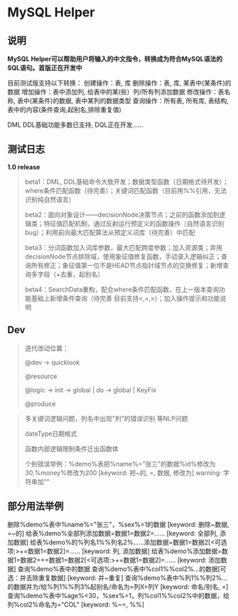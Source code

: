 # MySQL Helper

## 说明

**MySQL Helper可以帮助用户将输入的中文指令，转换成为符合MySQL语法的SQL语句。首版正在开发中**

目前测试版支持以下转换：
创建操作：表, 库
删除操作：表, 库, 某表中(某条件)的数据
增加操作：表中添加列, 给表中的某(些）列/所有列添加数据
修改操作：表名称, 表中(某条件)的数据, 表中某列的数据类型
查询操作：所有表, 所有库, 表结构, 表中的内容(条件查询,起别名,排除重复值)

DML DDL基础功能多数已支持, DQL正在开发......

## 测试日志

**1.0 release**

> beta1：DML, DDL基础命令大致开发；数据类型函数（日期格式待开发）；where条件匹配函数（待完善）；关键词匹配函数（目前用%%引用，无法识别纯自然语言）
>
> beta2：面向对象设计——decisionNode决策节点；之前的函数添加到逻辑类；特征值匹配机制，通过反射运行预定义的函数操作（自然语言识别bug）；利用前向最大匹配算法从预定义词库（待完善）中匹配
>
> beta3：分词函数加入词库参数，最大匹配跨度参数；加入资源类；弃用decisionNode节点排除域，使用象征值修复函数，手动录入逻辑纠正；查询所有修正；象征值第一位不是HEAD节点指针域节点的交换修复；新增查询多字段（+去重，起别名）
>
> beta4：SearchData重构，配合where条件匹配函数，在上一版本查询功能基础上新增条件查询（待完善 目前支持<,=,>）；加入操作提示和功能说明

## Dev

> 迭代改动位置：
>
> @dev -> quicklook
>
> @resource
>
> @logic -> init -> global | do -> global  | KeyFix
>
> @produce 

> 多关键词逻辑问题，列名中出现"列"的错误识别 等NLP问题
>
> dateType日期格式
>
> 函数内部逻辑限制条件迁出函数体
>
> 个别错误举例：%demo%表把%name%="张三"的数据%id%修改为30,%money%修改为200 [keyword: 把~的, =, 数据, 修改为] warning: 字符串加""

## 部分用法举例

删除%demo%表中%name%="张三"，%sex%=1的数据 [keyword: 删除~数据, =~的]
给表%demo%全部列添加数据=数据1=数据2=...... [keyword: 全部列, 添加数据]
给表%demo%的%列名1%%列名2%......添加数据=数据1=数据2[<可选项:>+=数据1=数据2]=...... [keyword: 列, 添加数据]
给表%demo%添加数据=数据1=数据2=+=数据1=数据2[<可选项:>+=数据1=数据2]=...... [keyword: 添加数据]
查询%demo%表中的数据
查询%demo%表中%col1%%col2%...的数据[可选：并去除重复数据] [keyword: 并~重复]
查询%demo%表中%列1%%列2%...的数据并为/给%列1%%列3%起别名/命名为=列X=列Y [keyword: 命名/别名, =]
查询%demo%表中%age%<30，%sex%=1，列%col1%%col2%中的数据，给列%col2%命名为="COL" [keyword: %~=, %%]